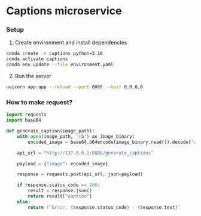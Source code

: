# Captions microservice

### Setup

1. Create environment and install dependencies

```bash
conda create -n captions python=3.10
conda activate captions
conda env update --file environment.yaml
```

2. Run the server

```bash
uvicorn app:app --reload --port 8088 --host 0.0.0.0
```

### How to make request?

```python
import requests
import base64

def generate_caption(image_path):
    with open(image_path, 'rb') as image_binary:
        encoded_image = base64.b64encode(image_binary.read()).decode('utf-8')

    api_url = "http://127.0.0.1:8088/generate_captions"

    payload = {"image": encoded_image}

    response = requests.post(api_url, json=payload)

    if response.status_code == 200:
        result = response.json()
        return result["caption"]
    else:
        return f"Error: {response.status_code} - {response.text}"
```
